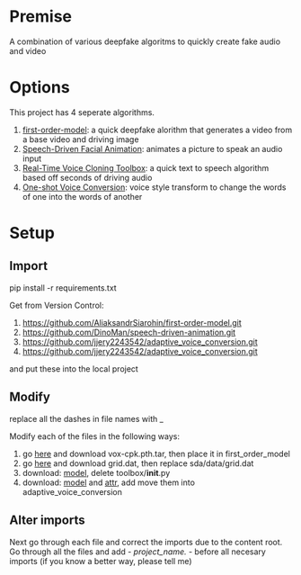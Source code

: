 # Premise
A combination of various deepfake algoritms to quickly create fake audio and video

# Options
This project has 4 seperate algorithms.
1) [first-order-model](https://github.com/AliaksandrSiarohin/first-order-model): a quick deepfake alorithm that generates a video from a base video and driving image
2) [Speech-Driven Facial Animation](https://github.com/DinoMan/speech-driven-animation): animates a picture to speak an audio input
3) [Real-Time Voice Cloning Toolbox](https://github.com/CorentinJ/Real-Time-Voice-Cloning): a quick text to speech algorithm based off seconds of driving audio
4) [One-shot Voice Conversion](https://github.com/jjery2243542/adaptive_voice_conversion): voice style transform to change the words of one into the words of another

# Setup
## Import
pip install -r requirements.txt

Get from Version Control:
1) https://github.com/AliaksandrSiarohin/first-order-model.git
2) https://github.com/DinoMan/speech-driven-animation.git
3) https://github.com/jjery2243542/adaptive_voice_conversion.git
4) https://github.com/jjery2243542/adaptive_voice_conversion.git

and put these into the local project

## Modify
replace all the dashes in file names with _

Modify each of the files in the following ways:
1) go [here](https://drive.google.com/drive/folders/1PyQJmkdCsAkOYwUyaj_l-l0as-iLDgeH) and download vox-cpk.pth.tar, then place it in first_order_model
2) go [here](https://drive.google.com/drive/folders/1pJdsnknLmMLvA8RQIAV3AQH8vU0FeK16) and download grid.dat, then replace sda/data/grid.dat
3) download: [model](https://drive.google.com/file/d/1n1sPXvT34yXFLT47QZA6FIRGrwMeSsZc/view), delete toolbox/__init__.py
4) download: [model](http://speech.ee.ntu.edu.tw/~jjery2243542/resource/model/is19/vctk_model.ckpt) and [attr](http://speech.ee.ntu.edu.tw/~jjery2243542/resource/model/is19/attr.pkl), add move them into adaptive_voice_conversion

## Alter imports
Next go through each file and correct the imports due to the content root. Go through all the files and add - *project_name.* -  before all necesary imports (if you know a better way, please tell me)
